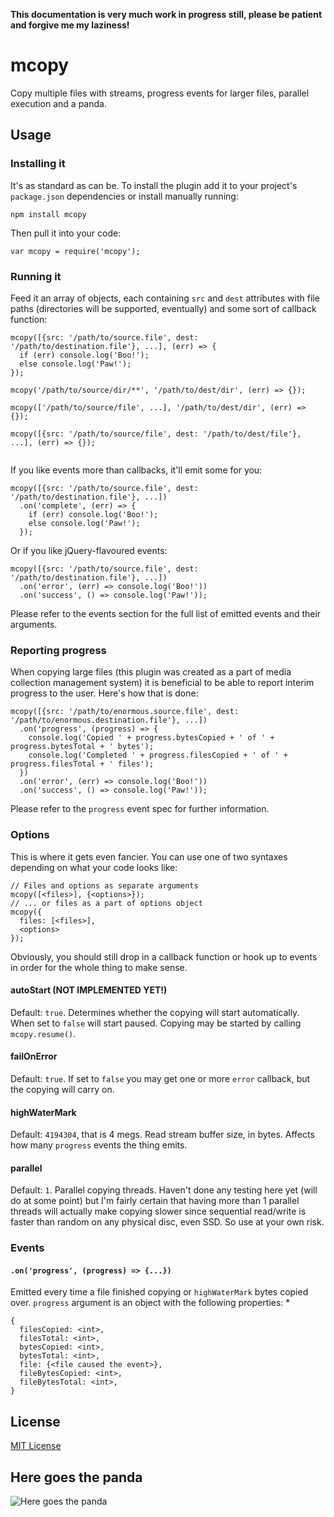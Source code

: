 **This documentation is very much work in progress still, please be patient and forgive me my laziness!**

# mcopy
Copy multiple files with streams, progress events for larger files, parallel execution and a panda.

## Usage
### Installing it
It's as standard as can be. To install the plugin add it to your project's ``package.json`` dependencies or install manually running:
```
npm install mcopy
```
Then pull it into your code:
```
var mcopy = require('mcopy');
```
### Running it
Feed it an array of objects, each containing ``src`` and ``dest`` attributes with file paths (directories will be supported, eventually) and some sort of callback function:
```
mcopy([{src: '/path/to/source.file', dest: '/path/to/destination.file'}, ...], (err) => {
  if (err) console.log('Boo!');
  else console.log('Paw!');
});

mcopy('/path/to/source/dir/**', '/path/to/dest/dir', (err) => {});

mcopy(['/path/to/source/file', ...], '/path/to/dest/dir', (err) => {});

mcopy([{src: '/path/to/source/file', dest: '/path/to/dest/file'}, ...], (err) => {});


```
If you like events more than callbacks, it'll emit some for you:
```
mcopy([{src: '/path/to/source.file', dest: '/path/to/destination.file'}, ...])
  .on('complete', (err) => {
    if (err) console.log('Boo!');
    else console.log('Paw!');
  });
```
Or if you like jQuery-flavoured events:
```
mcopy([{src: '/path/to/source.file', dest: '/path/to/destination.file'}, ...])
  .on('error', (err) => console.log('Boo!'))
  .on('success', () => console.log('Paw!'));
```
Please refer to the events section for the full list of emitted events and their arguments.

### Reporting progress
When copying large files (this plugin was created as a part of media collection management system) it is beneficial to be able to report interim progress to the user. Here's how that is done:
```
mcopy([{src: '/path/to/enormous.source.file', dest: '/path/to/enormous.destination.file'}, ...])
  .on('progress', (progress) => {
    console.log('Copied ' + progress.bytesCopied + ' of ' + progress.bytesTotal + ' bytes');
    console.log('Completed ' + progress.filesCopied + ' of ' + progress.filesTotal + ' files');
  })
  .on('error', (err) => console.log('Boo!'))
  .on('success', () => console.log('Paw!'));
```
Please refer to the ``progress`` event spec for further information.

### Options
This is where it gets even fancier. You can use one of two syntaxes depending on what your code looks like:
```
// Files and options as separate arguments
mcopy([<files>], {<options>});
// ... or files as a part of options object
mcopy({
  files: [<files>],
  <options>
});
```
Obviously, you should still drop in a callback function or hook up to events in order for the whole thing to make sense.

#### autoStart (NOT IMPLEMENTED YET!)
Default: ``true``. Determines whether the copying will start automatically. When set to ``false`` will start paused. Copying may be started by calling ``mcopy.resume()``.

#### failOnError
Default: ``true``. If set to ``false`` you may get one or more ``error`` callback, but the copying will carry on.

#### highWaterMark
Default: ``4194304``, that is 4 megs. Read stream buffer size, in bytes. Affects how many ``progress`` events the thing emits.

#### parallel
Default: ``1``. Parallel copying threads. Haven't done any testing here yet (will do at some point) but I'm fairly certain that having more than 1 parallel threads will actually make copying slower since sequential read/write is faster than random on any physical disc, even SSD. So use at your own risk.

### Events

#### ``.on('progress', (progress) => {...})``
Emitted every time a file finished copying or ``highWaterMark`` bytes copied over. ``progress`` argument is an object with the following properties:
*
```
{
  filesCopied: <int>,
  filesTotal: <int>,
  bytesCopied: <int>,
  bytesTotal: <int>,
  file: {<file caused the event>},
  fileBytesCopied: <int>,
  fileBytesTotal: <int>,
}
```
## License
[MIT License](http://en.wikipedia.org/wiki/MIT_License)

## Here goes the panda
![Here goes the panda](https://upload.wikimedia.org/wikipedia/commons/c/cd/Panda_Cub_from_Wolong%2C_Sichuan%2C_China.JPG)
